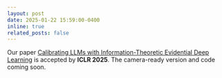 ```yaml
---
layout: post
date: 2025-01-22 15:59:00-0400
inline: true
related_posts: false
---
```


Our paper [Calibrating LLMs with Information-Theoretic Evidential Deep Learning](https://openreview.net/forum?id=YcML3rJl0N)
is accepted by **ICLR 2025**. The camera-ready version and code coming soon.
